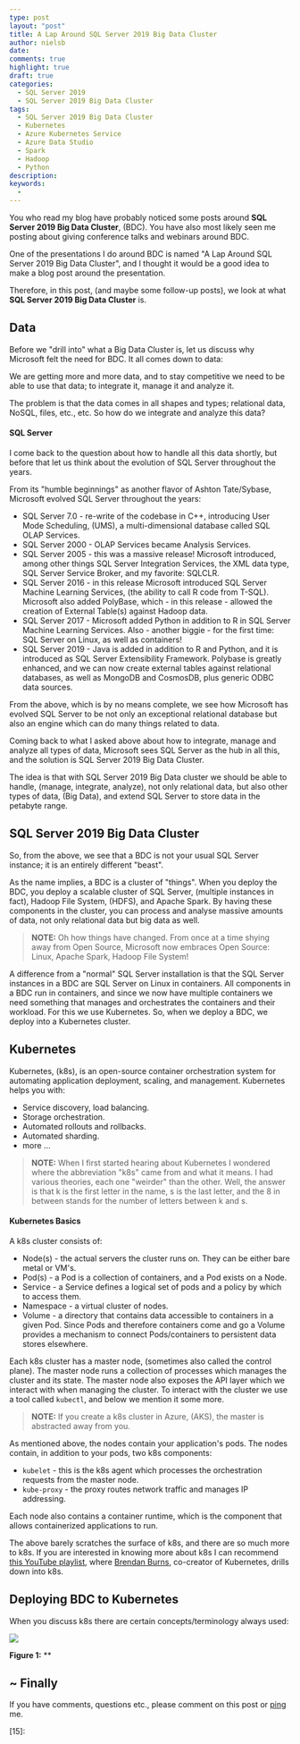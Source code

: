 ```yaml
---
type: post
layout: "post"
title: A Lap Around SQL Server 2019 Big Data Cluster
author: nielsb
date: 
comments: true
highlight: true
draft: true
categories:
  - SQL Server 2019
  - SQL Server 2019 Big Data Cluster
tags:
  - SQL Server 2019 Big Data Cluster
  - Kubernetes
  - Azure Kubernetes Service
  - Azure Data Studio
  - Spark
  - Hadoop
  - Python
description: 
keywords:
  -   
---
```


You who read my blog have probably noticed some posts around **SQL Server 2019 Big Data Cluster**, (BDC). You have also most likely seen me posting about giving conference talks and webinars around BDC.

One of the presentations I do around BDC is named "A Lap Around SQL Server 2019 Big Data Cluster", and I thought it would be a good idea to make a blog post around the presentation.

Therefore, in this post, (and maybe some follow-up posts), we look at what **SQL Server 2019 Big Data Cluster** is.

<!--more-->

## Data

Before we "drill into" what a Big Data Cluster is, let us discuss why Microsoft felt the need for BDC. It all comes down to data:

We are getting more and more data, and to stay competitive we need to be able to use that data; to integrate it, manage it and analyze it.

The problem is that the data comes in all shapes and types; relational data, NoSQL, files, etc., etc. So how do we integrate and analyze this data?

#### SQL Server

I come back to the question about how to handle all this data shortly, but before that let us think about the evolution of SQL Server throughout the years.

From its "humble beginnings" as another flavor of Ashton Tate/Sybase, Microsoft evolved SQL Server throughout the years:

* SQL Server 7.0 - re-write of the codebase in C++, introducing User Mode Scheduling, (UMS), a multi-dimensional database called SQL OLAP Services.
* SQL Server 2000 - OLAP Services became Analysis Services.
* SQL Server 2005 - this was a massive release! Microsoft introduced, among other things SQL Server Integration Services, the XML data type, SQL Server Service Broker, and my favorite: SQLCLR.
* SQL Server 2016 - in this release Microsoft introduced SQL Server Machine Learning Services, (the ability to call R code from T-SQL). Microsoft also added PolyBase, which - in this release - allowed the creation of External Table(s) against Hadoop data. 
* SQL Server 2017 - Microsoft added Python in addition to R in SQL Server Machine Learning Services. Also - another biggie - for the first time: SQL Server on Linux, as well as containers!
* SQL Server 2019 - Java is added in addition to R and Python, and it is introduced as SQL Server Extensibility Framework. Polybase is greatly enhanced, and we can now create external tables against relational databases, as well as MongoDB and CosmosDB, plus generic ODBC data sources.

From the above, which is by no means complete, we see how Microsoft has evolved SQL Server to be not only an exceptional relational database but also an engine which can do many things related to data.

Coming back to what I asked above about how to integrate, manage and analyze all types of data, Microsoft sees SQL Server as the hub in all this, and the solution is SQL Server 2019 Big Data Cluster.

The idea is that with SQL Server 2019 Big Data cluster we should be able to handle, (manage, integrate, analyze), not only relational data, but also other types of data, (Big Data), and extend SQL Server to store data in the petabyte range.

## SQL Server 2019 Big Data Cluster

So, from the above, we see that a BDC is not your usual SQL Server instance; it is an entirely different "beast".

As the name implies, a BDC is a cluster of "things". When you deploy the BDC, you deploy a scalable cluster of SQL Server, (multiple instances in fact), Hadoop File System, (HDFS), and Apache Spark. By having these components in the cluster, you can process and analyse massive amounts of data, not only relational data but big data as well.

> **NOTE:** Oh how things have changed. From once at a time shying away from Open Source, Microsoft now embraces Open Source: Linux, Apache Spark, Hadoop File System!

A difference from a "normal" SQL Server installation is that the SQL Server instances in a BDC are SQL Server on Linux in containers. All components in a BDC run in containers, and since we now have multiple containers we need something that manages and orchestrates the containers and their workload. For this we use Kubernetes. So, when we deploy a BDC, we deploy into a Kubernetes cluster.

## Kubernetes

Kubernetes, (k8s), is an open-source container orchestration system for automating application deployment, scaling, and management. Kubernetes helps you with:

* Service discovery, load balancing.
* Storage orchestration.
* Automated rollouts and rollbacks.
* Automated sharding.
* more ...

> **NOTE:** When I first started hearing about Kubernetes I wondered where the abbreviation "k8s" came from and what it means. I had various theories, each one "weirder" than the other. Well, the answer is that k is the first letter in the name, s is the last letter, and the 8 in between stands for the number of letters between k and s.

#### Kubernetes Basics

A k8s cluster consists of:

* Node(s) - the actual servers the cluster runs on. They can be either bare metal or VM's.
* Pod(s) - a Pod is a collection of containers, and a Pod exists on a Node.
* Service - a Service defines a logical set of pods and a policy by which to access them.
* Namespace - a virtual cluster of nodes.
* Volume -  a directory that contains data accessible to containers in a given Pod. Since Pods and therefore containers come and go a Volume provides a mechanism to connect Pods/containers to persistent data stores elsewhere.

Each k8s cluster has a master node, (sometimes also called the control plane). The master node runs a collection of processes which manages the cluster and its state. The master node also exposes the API layer which we interact with when managing the cluster. To interact with the cluster we use a tool called `kubectl`, and below we mention it some more.

> **NOTE:** If you create a k8s cluster in Azure, (AKS), the master is abstracted away from you.

As mentioned above, the nodes contain your application's pods. The nodes contain, in addition to your pods, two k8s components:

* `kubelet` - this is the k8s agent which processes the orchestration requests from the master node.
* `kube-proxy` - the proxy routes network traffic and manages IP addressing.

Each node also contains a container runtime, which is the component that allows containerized applications to run.

The above barely scratches the surface of k8s, and there are so much more to k8s. If you are interested in knowing more about k8s I can recommend [this YouTube playlist][1], where [Brendan Burns][2], co-creator of Kubernetes, drills down into k8s.

## Deploying BDC to Kubernetes






When you discuss k8s there are certain concepts/terminology always used:






![](/images/posts/<image_name_incl_ext>)

**Figure 1:** **

## ~ Finally

If you have comments, questions etc., please comment on this post or [ping][ma] me.

[ma]: mailto:niels.it.berglund@gmail.com
[mp]: https://blog.acolyer.org
[iq]: https://www.infoq.com/
[ew]: http://sqlonice.com/
[re]: http://blog.revolutionanalytics.com
[sqsk]: https://www.sqlskills.com
[ba]: https://twitter.com/bob_albright


<!--
  post reference
  [pkg1]: {{< relref "" >}}
-->  



[1]: https://www.youtube.com/playlist?list=PLLasX02E8BPCrIhFrc_ZiINhbRkYMKdPT
[2]: https://www.linkedin.com/in/brendan-burns-487aa590/
[3]:
[4]:
[5]:
[6]:
[7]:
[8]:
[9]:
[10]:
[11]:
[12]:
[13]:
[14]:
[15]:   

<!--
[series1]: <> [SQL Server R Services](/series/sql_server_2k16_r_services)
[series2]: <> [Install R Packages in SQL Server ML Services](/series/sql_server_ml_services_install_packages)
[series3]: <> [sp_execute_external_script and SQL Server Compute Context](/series/spees_and_sql_compute_context)
-->

<!--
[findstr]: <> findstr /I \<word_to_find\> *
-->